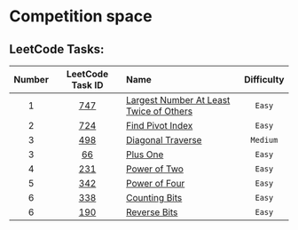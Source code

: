 # Competition space

## LeetCode Tasks:

| Number  | LeetCode Task ID  | Name                                                | Difficulty  |
| :-----: | :--------------:  | :-------------------------------------------------- | :---------: |
| 1       | [747][leetcode-1] | [Largest Number At Least Twice of Others][github-1] | `Easy`      |
| 2       | [724][leetcode-2] | [Find Pivot Index][github-2]                        | `Easy`      |
| 3       | [498][leetcode-3] | [Diagonal Traverse][github-3]                       | `Medium`    |
| 3       | [66][leetcode-4]  | [Plus One][github-4]                                | `Easy`      |
| 4       | [231][leetcode-5] | [Power of Two][github-5]                            | `Easy`      |
| 5       | [342][leetcode-6] | [Power of Four][github-6]                           | `Easy`      |
| 6       | [338][leetcode-7] | [Counting Bits][github-7]                           | `Easy`      |
| 6       | [190][leetcode-8] | [Reverse Bits][github-8]                            | `Easy`      |

[leetcode-1]: https://leetcode.com/problems/largest-number-at-least-twice-of-others/
[github-1]: https://github.com/Xelerezex/competition-space/tree/main/leetcode-tasks/747-Largest-Number-At-Least-Twice-Of-Others

[leetcode-2]: https://leetcode.com/problems/find-pivot-index/
[github-2]: https://github.com/Xelerezex/competition-space/tree/main/leetcode-tasks/724-Find-Pivot-Index

[leetcode-3]: https://leetcode.com/problems/diagonal-traverse/
[github-3]: https://github.com/Xelerezex/competition-space/tree/main/leetcode-tasks/498-Diagonal-Traverse

[leetcode-4]: https://leetcode.com/problems/plus-one/
[github-4]: https://github.com/Xelerezex/competition-space/tree/main/leetcode-tasks/66-Plus-One

[leetcode-5]: https://leetcode.com/problems/power-of-two/
[github-5]: https://github.com/Xelerezex/competition-space/tree/main/leetcode-tasks/231-Power-Of-Two

[leetcode-6]: https://leetcode.com/problems/power-of-four/
[github-6]: https://github.com/Xelerezex/competition-space/tree/main/leetcode-tasks/342-Power-Of-Four

[leetcode-7]: https://leetcode.com/problems/counting-bits/
[github-7]: https://github.com/Xelerezex/competition-space/tree/main/leetcode-tasks/338-Counting-Bits

[leetcode-8]: https://leetcode.com/problems/reverse-bits/
[github-8]: https://github.com/Xelerezex/competition-space/tree/main/leetcode-tasks/190-Reverse-Bits